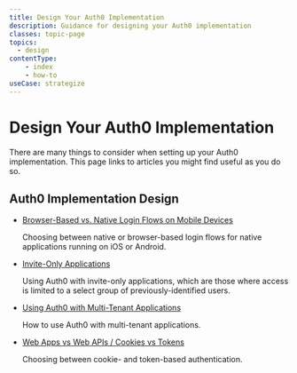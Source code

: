 ```yaml
---
title: Design Your Auth0 Implementation
description: Guidance for designing your Auth0 implementation
classes: topic-page
topics:
  - design
contentType:
    - index
    - how-to
useCase: strategize
---
```


<div class="topic-page-header">
  <div data-name="example" class="topic-page-badge"></div>
  <h1>Design Your Auth0 Implementation</h1>
  <p>
    There are many things to consider when setting up your Auth0 implementation. This page links to articles you might find useful as you do so.
  </p>
</div>

<h2>Auth0 Implementation Design</h2>

<ul class="topic-links">
  <li>
    <i class="icon icon-budicon-715"></i><a href="/design/browser-based-vs-native-experience-on-mobile">Browser-Based vs. Native Login Flows on Mobile Devices</a>
    <p>
      Choosing between native or browser-based login flows for native applications running on iOS or Android.
    </p>
  </li>
  <li>
    <i class="icon icon-budicon-715"></i><a href="/design/creating-invite-only-applications">Invite-Only Applications</a>
    <p>
      Using Auth0 with invite-only applications, which are those where access is limited to a select group of previously-identified users.
    </p>
  </li>
  <li>
    <i class="icon icon-budicon-715"></i><a href="/design/using-auth0-with-multi-tenant-apps">Using Auth0 with Multi-Tenant Applications</a>
    <p>
      How to use Auth0 with multi-tenant applications.
    </p>
  </li>
  <li>
    <i class="icon icon-budicon-715"></i><a href="/design/web-apps-vs-web-apis-cookies-vs-tokens">Web Apps vs Web APIs / Cookies vs Tokens</a>
    <p>
      Choosing between cookie- and token-based authentication.
    </p>
  </li>
</ul>